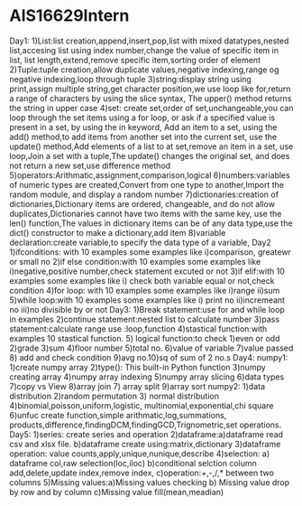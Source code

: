 # AIS16629Intern
Day1:
1)List:list creation,append,insert,pop,list with mixed datatypes,nested list,accesing list using index number,change the value of specific item in list,
list length,extend,remove specific item,sorting order of element
2)Tuple:tuple creation,allow duplicate values,negative indexing,range og negative indexing,loop through tuple
3)string:display string using print,assign multiple string,get character position,we use loop like for,return a range of characters by using the slice syntax,
The upper() method returns the string in upper case
4)set: create set,order of set,unchangeable,you can loop through the set items using a for loop, or ask if a specified value is present in a set, by using the in keyword,
Add an item to a set, using the add() method,to add items from another set into the current set, use the update() method,Add elements of a list to at set,remove an item in a set,
use loop,Join a set with a tuple,The update() changes the original set, and does not return a new set,use difference method
5)operators:Arithmatic,assignment,comparison,logical
6)numbers:variables of numeric types are created,Convert from one type to another,Import the random module, and display a random number
7)dictionaries:creation of dictionaries,Dictionary items are ordered, changeable, and do not allow duplicates,Dictionaries cannot have two items with the same key,
use the len() function,The values in dictionary items can be of any data type,use the dict() constructor to make a dictionary,add item
8)variable declaration:create variable,to specify the data type of a variable,
Day2
1)ifconditions: with 10 examples some examples like i)comparison, greatewr or small no
2)if else condition:with 10 examples some examples like i)negative,positive number,check statement excuted or not
3)if elif:with 10 examples some examples like i) check both variable equal or not,check condition
4)for loop: with 10 examples some examples like i)range ii)sum
5)while loop:with 10 examples some examples like i) print no ii)incremeant no iii)no divisible by or not
Day3:
1)Break statement:use for and while loop in examples
2)continue statement:nested list to calculate number
3)pass statement:calculate range use :loop,function
4)stastical function:with examples 10 stastical function.
5) logical function:to check 1)even or odd 2)grade 3)sum 4)floor number 5)total no. 6)value of variable 7)value passed 8) add and check condition 9)avg no.10)sq of sum of 2 no.s
Day4:
numpy1:
1)create numpy array
2)type(): This built-in Python function
3)numpy creating array
4)numpy array indexing
5)numpy array slicing
6)data types
7)copy vs View
8)array join
7) array split
9)array sort
numpy2:
1)data distribution
2)random permutation
3) normal distribution
4)binomial,poisson,uniform,logistic, multinomial,exponential,chi square
6)unfuc create function,simple arithmatic,log,summations, products,difference,findingDCM,findingGCD,Trignometric,set operations.
Day5:
1)series: create series and operation
2)dataframe:a)dataframe read csv and xlsx file.
            b)dataframe create using:matrix,dictionary
3)dataframe operation: value counts,apply,unique,nunique,describe
4)selection: a) dataframe col,raw selection(loc,iloc)
             b)conditional selction column add,delete,update index,remove index,
             c)operation:+,-,/,* between two columns
5)Missing values:a)Missing values checking
                 b) Missing value drop by row and by column
                 c)Missing value fill(mean,meadian)
             
